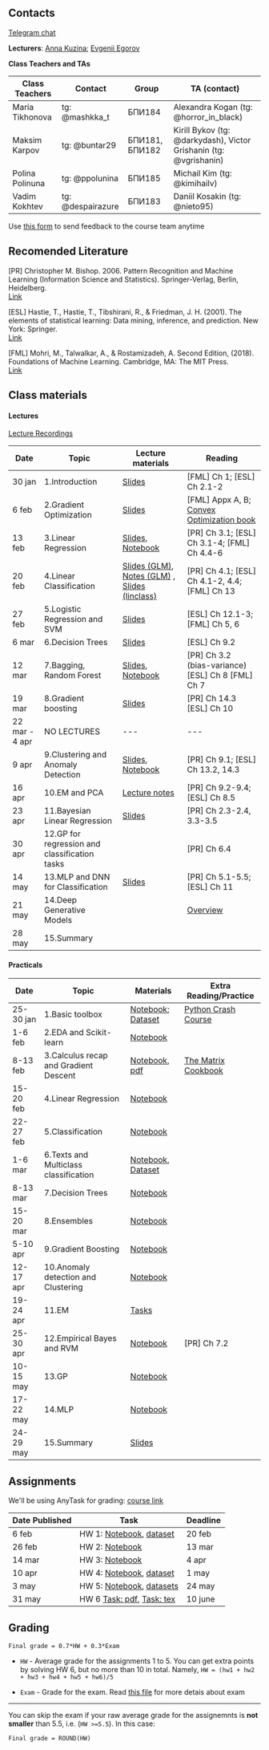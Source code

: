 
## Contacts

[Telegram chat](https://t.me/ml_se21)

**Lecturers**: [Anna Kuzina](https://akuzina.github.io/); [Evgenii Egorov](https://evgenii-egorov.github.io/)

**Class Teachers and TAs**

| Class Teachers | Contact | Group| TA (contact)|  
|----------------|---------|------|-------|
|Maria Tikhonova|tg: @mashkka_t|БПИ184|Alexandra Kogan (tg: @horror_in_black)|
|Maksim Karpov|tg: @buntar29|БПИ181, БПИ182 |Kirill Bykov (tg: @darkydash), Victor Grishanin (tg: @vgrishanin)|
|Polina Polinuna|tg: @ppolunina|БПИ185|Michail Kim (tg: @kimihailv)|
|Vadim Kokhtev|tg: @despairazure|БПИ183|Daniil Kosakin (tg: @nieto95)|


Use [this form](https://forms.gle/KeGbnntmsPcQXzhX6) to send feedback to the course team anytime 

## Recomended Literature

[PR] Christopher M. Bishop. 2006. Pattern Recognition and Machine Learning (Information Science and Statistics). Springer-Verlag, Berlin, Heidelberg.\
[Link](http://users.isr.ist.utl.pt/~wurmd/Livros/school/Bishop%20-%20Pattern%20Recognition%20And%20Machine%20Learning%20-%20Springer%20%202006.pdf)

[ESL] Hastie, T., Hastie, T., Tibshirani, R., & Friedman, J. H. (2001). The elements of statistical learning: Data mining, inference, and prediction. New York: Springer.\
[Link](https://web.stanford.edu/~hastie/Papers/ESLII.pdf)

[FML] Mohri, M., Talwalkar, A., & Rostamizadeh, A. Second Edition, (2018). Foundations of Machine Learning. Cambridge, MA: The MIT Press.\
[Link](https://cs.nyu.edu/~mohri/mlbook/)

## Class materials

#### Lectures

[Lecture Recordings](https://eduhseru-my.sharepoint.com/:f:/g/personal/kroslovtseva_hse_ru/EsszFtVh8qdOuM_S2xhHYtIBdMyX2qaI6QGMwax-2AoTTQ?e=2O0OeF)

| Date | Topic | Lecture materials| Reading|
|------|-------|------------------|--------|
|30 jan|1.Introduction| [Slides](lectures/lecture1_intro.pdf) |[FML] Ch 1; [ESL] Ch 2.1-2 |
|6 feb|2.Gradient Optimization| [Slides](lectures/lecture2_gd.pdf) | [FML] Appx A, B; [Convex Optimization book](https://web.stanford.edu/~boyd/cvxbook/)|
|13 feb|3.Linear Regression| [Slides](lectures/lecture_3.slides.html), [Notebook](lectures/lecture_3.ipynb) |[PR] Ch 3.1; [ESL] Ch 3.1-4;  [FML] Ch 4.4-6|
|20 feb|4.Linear Classification| [Slides (GLM)](lectures/lecture_4_intro.pdf), [Notes (GLM)](lectures/lecture_4_notes_GLM.pdf) ,  [Slides (linclass)](lectures/lecture_4_linclass.pdf)  |[PR] Ch 4.1;  [ESL] Ch 4.1-2, 4.4; [FML] Ch 13|   
|27 feb|5.Logistic Regression and SVM| [Slides](lectures/lecture_5.slides.html) |[ESL] Ch 12.1-3; [FML] Ch 5, 6  |
|6 mar|6.Decision Trees| [Slides](lectures/lecture_6_trees.pdf) | [ESL] Ch 9.2|
|12 mar|7.Bagging, Random Forest| [Slides](lectures/lecture_7.slides.html), [Notebook](lectures/lecture_7.ipynb)|[PR] Ch 3.2 (bias-variance) [ESL] Ch 8  [FML] Ch 7|
|19 mar|8.Gradient boosting| [Slides](lectures/lecture_8.pdf) |  [PR] Ch 14.3 [ESL] Ch 10|
|22 mar - 4 apr| NO LECTURES | --- | --- |
|9 apr|9.Clustering and Anomaly Detection | [Slides](lectures/lecture_9.slides.html), [Notebook](lectures/lecture_9.ipynb) |[PR] Ch 9.1; [ESL] Ch 13.2, 14.3  |
|16 apr|10.EM and PCA | [Lecture notes](lectures/lecture10_em.pdf) | [PR] Ch 9.2-9.4; [ESL] Ch 8.5 |
|23 apr|11.Bayesian Linear Regression| [Slides](lectures/Lecture11_intro_bml.pdf) | [PR] Ch 2.3-2.4, 3.3-3.5 |
|30 apr|12.GP for regression and classification tasks |  | [PR] Ch 6.4 |
|14 may|13.MLP and DNN for Classification | [Slides](lectures/Lecture13_intro_mlp_empty.pdf)  |  [PR] Ch 5.1-5.5; [ESL] Ch 11 |
|21 may|14.Deep Generative Models |  | [Overview](https://arxiv.org/abs/1906.02691) |
|28 may|15.Summary |  |  |


#### Practicals

| Date | Topic | Materials| Extra Reading/Practice|  
|------|-------|----------|-----------------------|
|25-30 jan|1.Basic toolbox| [Notebook](practicals/Seminar_1/01_HSE_PE_Intro_to_Python_v4.ipynb); [Dataset](https://drive.google.com/drive/folders/1LeZ6JutPcRELcTi198AJe2n0tvgh_AAD?usp=sharing)|[Python Crash Course](practicals/Seminar_1/Additional_notebooks/)|
|1-6 feb|2.EDA and Scikit-learn| [Notebook](practicals/Seminar_2/02_HSE_SE_EDA_v1.ipynb) ||
|8-13 feb|3.Calculus recap and Gradient Descent| [Notebook](practicals/Seminar_3/sem03-gd.ipynb), [pdf](practicals/Seminar_3/sem03-vector-diff.pdf) |[The Matrix Cookbook](http://www.math.uwaterloo.ca/~hwolkowi//matrixcookbook.pdf)|
|15-20 feb|4.Linear Regression|[Notebook](practicals/Seminar_4/04_HSE_SE_Linear_regression_v3.ipynb)  ||
|22-27 feb|5.Classification| [Notebook](practicals/Seminar_5/05_HSE_PE_Classification_v2.ipynb) ||
|1-6 mar|6.Texts and Multiclass classification|  [Notebook](practicals/Seminar_6/Seminar_6_intro_to_NLP.ipynb), [Dataset](practicals/Seminar_6/text_lemmatized.zip) ||
|8-13 mar|7.Decision Trees| [Notebook](practicals/Seminar_7/Seminar_07_Decision_trees.ipynb) ||
|15-20 mar|8.Ensembles| [Notebook](practicals/Seminar_8/Seminar_8_ensembles.ipynb)   | |
|5-10 apr|9.Gradient Boosting | [Notebook](practicals/Seminar_9/sem09-gbm.ipynb)  |  |
|12-17 apr|10.Anomaly detection and Clustering | [Notebook](practicals/Seminar_10/sem10_clustering_anomaly_detection_v1.2.ipynb)  |  |
|19-24 apr|11.EM | [Tasks](practicals/Seminar_11/sem11-em.pdf) |  |
|25-30 apr|12.Empirical Bayes and RVM |  [Notebook](practicals/Seminar_12/sem12-bayes_rvm.ipynb)  | [PR] Ch 7.2 |
|10-15 may|13.GP  | [Notebook](practicals/Seminar_13/sem13_gp.ipynb)  |  |
|17-22 may|14.MLP | [Notebook](practicals/Seminar_14/sem14-numpy-dl.ipynb)  |  |
|24-29 may|15.Summary |  [Slides](practicals/Seminar_15/sem15_summary.pdf) |  |


## Assignments

We'll be using AnyTask for grading: [course link](https://anytask.org/course/769) 

| Date Published| Task | Deadline | 
|----------------|---------|---------|
| 6 feb  |HW 1: [Notebook](hw/hw_1/task.ipynb), [dataset](hw/hw_1/titanic.csv)| 20 feb|
| 26 feb |HW 2: [Notebook](hw/hw_2/homework-practice-02_v3.ipynb)| 13 mar|
| 14 mar |HW 3: [Notebook](hw/hw_3/HW3_v7.ipynb)| 4 apr|
| 10 apr |HW 4: [Notebook](hw/hw_4/hw4.ipynb), [dataset](hw/hw_4/thyroid_disease.csv)| 1 may|
| 3 may  |HW 5: [Notebook](hw/hw_5/hw5.ipynb), [datasets](https://github.com/AKuzina/ml_se/tree/main/hw/hw_5)| 24 may |
| 31 may |HW 6  [Task: pdf](hw/hw_6/hw_6.pdf), [Task: tex](hw/hw_6/hw_6.tex)| 10 june |




## Grading
```Final grade = 0.7*HW + 0.3*Exam```

* `HW` - Average grade for the assignments 1 to 5. 
You can get extra points by solving HW 6, but no more than 10 in total. Namely, `HW = (hw1 + hw2 + hw3 + hw4 + hw5 + hw6)/5`


* `Exam` -  Grade for the exam. Read [this file](exam_ml.pdf) for more detais about exam
 
 ---
 
You can skip the exam if your raw average grade for the assignemnts is **not smaller** than 5.5, i.e. (`HW >=5.5`). 
In this case:

```Final grade = ROUND(HW)```
